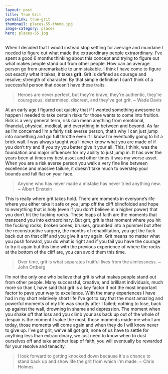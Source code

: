 ```yaml
---
layout: post
title: True Grit
permalink: true-grit
thumbnail: places-55-thumb.jpg
image-category: places
hero: places-55.jpg
---
```




When I decided that I would instead stop settling for average and mundane I needed to figure out what made the extraordinary people extraordinary. I’ve spent a good 6 months thinking about this concept and trying to figure out what makes people stand out from other people. How can an average person go from unremarkable to unmistakable. I think I have come to figure out exactly what it takes, it takes **grit**. Grit is defined as courage and resolve; strength of character. By that simple definition I can’t think of a successful person that doesn’t have these traits.

> Heroes are never perfect, but they're brave, they're authentic, they're courageous, determined, discreet, and they've got grit.
> ~ Wade Davis

At an early age I figured out quickly that if I wanted something awesome to happen I needed to take certain risks for those wants to come into fruition. Risk is a very general term, risk can mean anything from emotional, financial, physical, medical, and everything in between and beyond. As far as I’m concerned I’m a fairly risk averse person, that’s why I can just jump into something and go full throttle even if I know I’m eventually going to hit a brick wall. I was always taught you’ll never know what you are made of if you don’t try and if you try you better give it your all. This, I think, was the foundation and major influencer for my ability to just jump in. It has over the years been at times my best asset and other times it was my worse asset. When you are a risk averse person you walk a very fine line between excellence and massive failure, it doesn’t take much to overstep your bounds and fall flat on your face.  

> Anyone who has never made a mistake has never tried anything new.
> ~ Albert Einstein

This is really where grit takes hold. There are moments in everyone’s life where you either take it safe or you jump off the cliff blindfolded and hope to everything that is holy (even if you don’t believe in a higher power) that you don’t hit the fucking rocks. These leaps of faith are the moments that transcend you into extraordinary. But grit, grit is that moment where you hit the fucking rocks; broken bones, bruises, grounded into a pummel but after the reconstructive surgery, the months of rehabilitation, you get the fuck back out on that cliff and you give it a try again. Grit means no matter what you push forward, you do what is right and if you fail you have the courage to try it again but this time with the previous experience of where the rocks at the bottom of the cliff are, you can avoid them this time.

> Over time, grit is what separates fruitful lives from the aimlessness.
> ~ John Ortberg

I’m not the only one who believe that grit is what makes people stand out from other people. Many successful, creative, and brilliant individuals, much more so than I, have said that grit is a key factor if not the most important factor to pave your way to excellence. With the many experiences I have had in my short relatively short life I’ve got to say that the most amazing and powerful moments of my life was shortly after I failed; nothing to lose, back up against the wall, drowning in shame and depression. The moment when you shake off that loss and you climb your ass back up out of the whole of despair is the moment I value the most, those moments made me who I am today, those moments will come again and when they do I will know never to give up. I’ve got grit, we’ve all got grit, none of us have to settle for anything less than extraordinary, we just need to know when to dust ourselves off and take another leap of faith, you will eventually be rewarded for your resolve and tenacity.

> I look forward to getting knocked down because it's a chance to stand back up and show life the grit from which I'm made.
> ~ Chris Holmes
